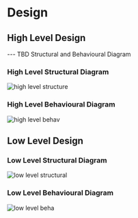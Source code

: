 # Design
## High Level Design
--- TBD Structural and Behavioural Diagram

### High Level Structural Diagram

 ![high level structure](https://user-images.githubusercontent.com/94467725/142768133-7469d9c8-e37f-43e3-aa72-a77456fea1a0.PNG)
 
 
### High Level Behavioural Diagram

 ![high level behav](https://user-images.githubusercontent.com/94467725/142768284-f5dcb992-d324-4e37-b443-cd70b8d1f244.PNG)


## Low Level Design

### Low Level Structural Diagram

![low level structural](https://user-images.githubusercontent.com/94467725/142975535-d6cd41a6-6ec6-41b4-a1c5-2be9dd9c72b5.PNG)



###  Low Level Behavioural Diagram

![low level beha](https://user-images.githubusercontent.com/94467725/142768301-3cb13c59-2571-4be5-abd4-ebc0fe96ac9d.PNG)



